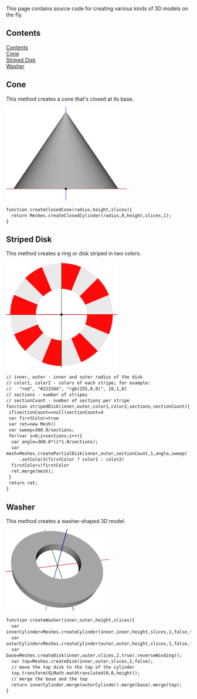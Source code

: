 This page contains source code for creating various kinds of 3D models on the fly.

## Contents <a id=Contents></a>

[Contents](#Contents)<br>[Cone](#Cone)<br>[Striped Disk](#Striped_Disk)<br>[Washer](#Washer)<br>

## Cone <a id=Cone></a>

This method creates a cone that's closed at its base.

![Image of a cone](mesh1.png)

    function createClosedCone(radius,height,slices){
      return Meshes.createClosedCylinder(radius,0,height,slices,1);
    }

## Striped Disk <a id=Striped_Disk></a>

This method creates a ring or disk striped in two colors.

![Image of a disk striped in red and almost-white](mesh2.png)

    // inner, outer - inner and outer radius of the disk
    // color1, color2 - colors of each stripe; for example:
    //   "red", "#223344", "rgb(255,0,0)", [0,1,0]
    // sections - number of stripes
    // sectionCount - number of sections per stripe
    function stripedDisk(inner,outer,color1,color2,sections,sectionCount){
     if(sectionCount==null)sectionCount=4
     var firstColor=true
     var ret=new Mesh()
     var sweep=360.0/sections;
     for(var i=0;i<sections;i++){
      var angle=360.0*(i*1.0/sections);
      var mesh=Meshes.createPartialDisk(inner,outer,sectionCount,1,angle,sweep)
         .setColor3(firstColor ? color1 : color2)
      firstColor=!firstColor
      ret.merge(mesh);
     }
     return ret;
    }

## Washer <a id=Washer></a>

This method creates a washer-shaped 3D model.

![Image of a washer](mesh3.png)

    function createWasher(inner,outer,height,slices){
      var innerCylinder=Meshes.createCylinder(inner,inner,height,slices,1,false,true);
      var outerCylinder=Meshes.createCylinder(outer,outer,height,slices,1,false,false);
      var base=Meshes.createDisk(inner,outer,slices,2,true).reverseWinding();
      var top=Meshes.createDisk(inner,outer,slices,2,false);
      // move the top disk to the top of the cylinder
      top.transform(GLMath.mat4translated(0,0,height));
      // merge the base and the top
      return innerCylinder.merge(outerCylinder).merge(base).merge(top);
    }
